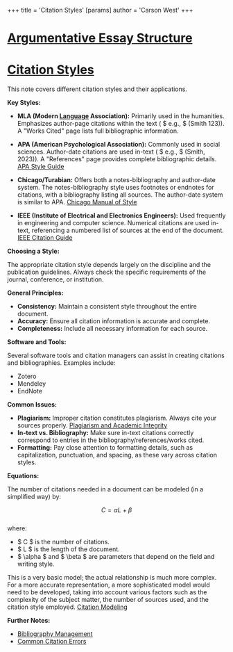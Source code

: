 +++
 title = 'Citation Styles'
[params]
	author = 'Carson West'
+++
# [Argumentative Essay Structure](./../argumentative-essay-structure/)
# [Citation Styles](./../citation-styles/)

This note covers different citation styles and their applications.

**Key Styles:**

* **MLA (Modern [Language](./../language/) Association):** Primarily used in the humanities.  Emphasizes author-page citations within the text ( $ e.g., $  (Smith 123)).  A "Works Cited" page lists full bibliographic information.

* **APA (American Psychological Association):** Commonly used in social sciences.  Author-date citations are used in-text ( $ e.g., $  (Smith, 2023)).  A "References" page provides complete bibliographic details.  [APA Style Guide](./../apa-style-guide/)

* **Chicago/Turabian:** Offers both a notes-bibliography and author-date system.  The notes-bibliography style uses footnotes or endnotes for citations, with a bibliography listing all sources. The author-date system is similar to APA. [Chicago Manual of Style](./../chicago-manual-of-style/)

* **IEEE (Institute of Electrical and Electronics Engineers):** Used frequently in engineering and computer science.  Numerical citations are used in-text, referencing a numbered list of sources at the end of the document. [IEEE Citation Guide](./../ieee-citation-guide/)


**Choosing a Style:**

The appropriate citation style depends largely on the discipline and the publication guidelines.  Always check the specific requirements of the journal, conference, or institution.

**General Principles:**

* **Consistency:**  Maintain a consistent style throughout the entire document.
* **Accuracy:**  Ensure all citation information is accurate and complete.
* **Completeness:** Include all necessary information for each source.


**Software and Tools:**

Several software tools and citation managers can assist in creating citations and bibliographies. Examples include:

* Zotero
* Mendeley
* EndNote


**Common Issues:**

* **Plagiarism:** Improper citation constitutes plagiarism.  Always cite your sources properly. [Plagiarism and Academic Integrity](./../plagiarism-and-academic-integrity/)
* **In-text vs. Bibliography:**  Make sure in-text citations correctly correspond to entries in the bibliography/references/works cited.
* **Formatting:** Pay close attention to formatting details, such as capitalization, punctuation, and spacing, as these vary across citation styles.


**Equations:**

The number of citations needed in a document can be modeled (in a simplified way) by:

 $$  C = \alpha L + \beta  $$  
where:

*  $ C $  is the number of citations.
*  $ L $  is the length of the document.
*  $ \alpha $  and  $ \beta $  are parameters that depend on the field and writing style.


This is a very basic model; the actual relationship is much more complex.  For a more accurate representation, a more sophisticated model would need to be developed, taking into account various factors such as the complexity of the subject matter, the number of sources used, and the citation style employed. [Citation Modeling](./../citation-modeling/)

**Further Notes:**

* [Bibliography Management](./../bibliography-management/)
* [Common Citation Errors](./../common-citation-errors/)

